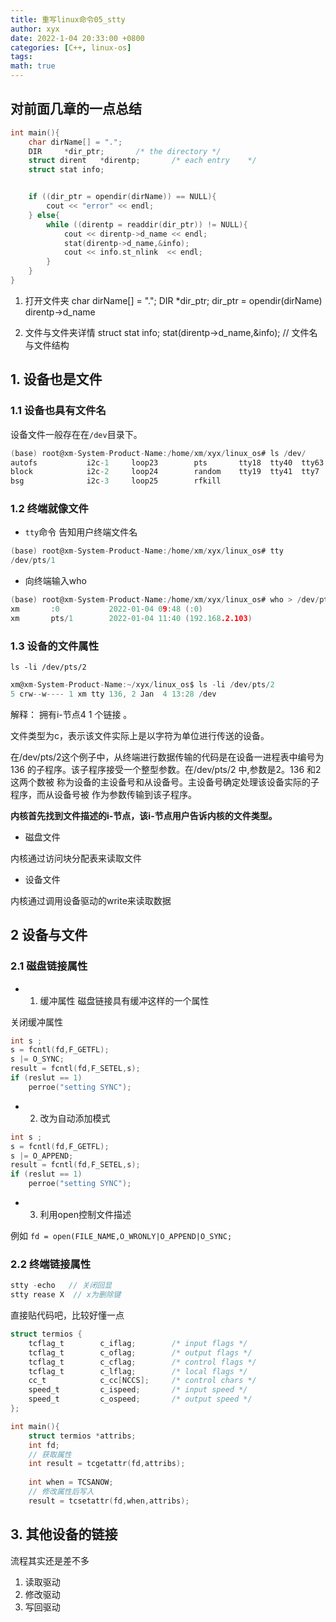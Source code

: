 ```yaml
---
title: 重写linux命令05_stty
author: xyx
date: 2022-1-04 20:33:00 +0800
categories: [C++, linux-os]
tags: 
math: true
---
```



## 对前面几章的一点总结

```c
int main(){
    char dirName[] = ".";
    DIR		*dir_ptr;		/* the directory */
    struct dirent	*direntp;		/* each entry	 */
    struct stat info;


    if ((dir_ptr = opendir(dirName)) == NULL){
        cout << "error" << endl;
    } else{
        while ((direntp = readdir(dir_ptr)) != NULL){
            cout << direntp->d_name << endl;
            stat(direntp->d_name,&info);
            cout << info.st_nlink  << endl;
        }
    }
}
```

1.  打开文件夹
    char dirName[] = ".";
    DIR		*dir_ptr;
    dir_ptr = opendir(dirName)  
    direntp->d_name

2. 文件与文件夹详情 
    struct stat info;
    stat(direntp->d_name,&info);   // 文件名与文件结构


## 1. 设备也是文件

### 1.1 设备也具有文件名

设备文件一般存在在`/dev`目录下。

```c
(base) root@xm-System-Product-Name:/home/xm/xyx/linux_os# ls /dev/
autofs           i2c-1     loop23        pts       tty18  tty40  tty63      ttyS27   vcsa1
block            i2c-2     loop24        random    tty19  tty41  tty7       ttyS28   vcsa2
bsg              i2c-3     loop25        rfkill    
```

### 1.2 终端就像文件

- `tty`命令 告知用户终端文件名

```c
(base) root@xm-System-Product-Name:/home/xm/xyx/linux_os# tty
/dev/pts/1
```

- 向终端输入who

```c
(base) root@xm-System-Product-Name:/home/xm/xyx/linux_os# who > /dev/pts/1
xm       :0           2022-01-04 09:48 (:0)
xm       pts/1        2022-01-04 11:40 (192.168.2.103)
```

### 1.3 设备的文件属性

`ls -li /dev/pts/2`

```c
xm@xm-System-Product-Name:~/xyx/linux_os$ ls -li /dev/pts/2
5 crw--w---- 1 xm tty 136, 2 Jan  4 13:28 /dev
```
解释：
拥有i-节点4    1 个链接   。

文件类型为c，表示该文件实际上是以字符为单位进行传送的设备。

在/dev/pts/2这个例子中，从终端进行数据传输的代码是在设备一进程表中编号为136
的子程序。该子程序接受一个整型参数。在/dev/pts/2 中,参数是2。136 和2这两个数被
称为设备的主设备号和从设备号。主设备号确定处理该设备实际的子程序，而从设备号被
作为参数传输到该子程序。

**内核首先找到文件描述的i-节点，该i-节点用户告诉内核的文件类型。**

- 磁盘文件

内核通过访问块分配表来读取文件

- 设备文件

内核通过调用设备驱动的write来读取数据


## 2 设备与文件

### 2.1 磁盘链接属性

- 1. 缓冲属性
磁盘链接具有缓冲这样的一个属性

关闭缓冲属性
```c
int s ;
s = fcntl(fd,F_GETFL);
s |= O_SYNC;
result = fcntl(fd,F_SETEL,s);
if (reslut == 1)
    perroe("setting SYNC");
```


- 2. 改为自动添加模式

```c
int s ;
s = fcntl(fd,F_GETFL);
s |= O_APPEND;
result = fcntl(fd,F_SETEL,s);
if (reslut == 1)
    perroe("setting SYNC");
```

- 3. 利用open控制文件描述

例如
`fd = open(FILE_NAME,O_WRONLY|O_APPEND|O_SYNC;`

### 2.2 终端链接属性

```c
stty -echo   // 关闭回显
stty rease X  // x为删除键
```

直接贴代码吧，比较好懂一点

```c
struct termios {
    tcflag_t        c_iflag;        /* input flags */
    tcflag_t        c_oflag;        /* output flags */
    tcflag_t        c_cflag;        /* control flags */
    tcflag_t        c_lflag;        /* local flags */
    cc_t            c_cc[NCCS];     /* control chars */
    speed_t         c_ispeed;       /* input speed */
    speed_t         c_ospeed;       /* output speed */
};

int main(){
    struct termios *attribs;
    int fd;
    // 获取属性
    int result = tcgetattr(fd,attribs);
    
    int when = TCSANOW;     
    // 修改属性后写入
    result = tcsetattr(fd,when,attribs);
```

## 3. 其他设备的链接

流程其实还是差不多
  
1. 读取驱动
2. 修改驱动
3. 写回驱动